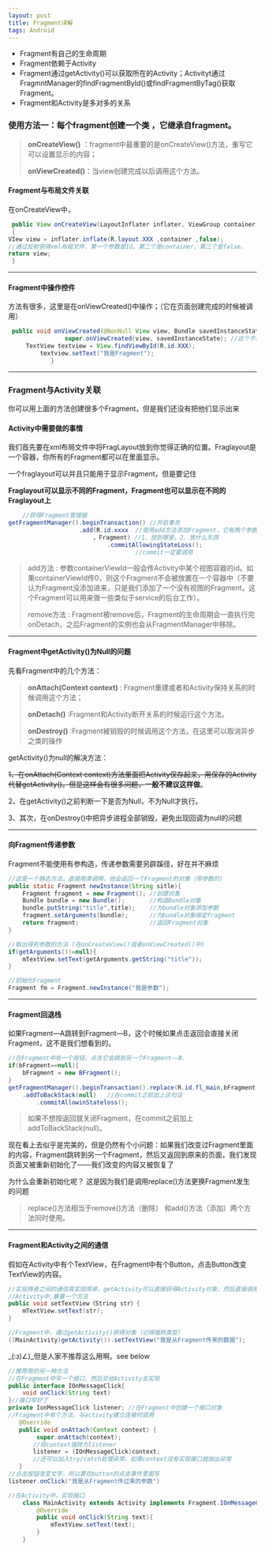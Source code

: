 ```yaml
---
layout: post
title: Fragment详解
tags: Android   
---
```


- Fragment有自己的生命周期
- Fragment依赖于Activity
- Fragment通过getActivity()可以获取所在的Activity；Activityt通过FragmntManager的findFragmentById()或findFragmentByTag()获取Fragment。
- Fragment和Activity是多对多的关系

### 使用方法一：每个fragment创建一个类 ，它继承自fragment。

> **onCreateView()** ：fragment中最重要的是onCreateView()方法，重写它可以设置显示的内容；
>
> **onViewCreated()**：当view创建完成以后调用这个方法。

#### Fragment与布局文件关联

在onCreateView中，

~~~java
 public View onCreateView(LayoutInflater inflater, ViewGroup container,Bundle savedInstanceState)
 {
VIew view = inflater.inflate(R.layout.XXX ,container ,false);
//通过反射获得xml布局文件，第一个参数是Id，第二个是container、第三个是false。
return view;
 }
~~~

---

#### Fragment中操作控件

方法有很多，这里是在onViewCreated()中操作；（它在页面创建完成的时候被调用）

~~~java
 public void onViewCreated(@NonNull View view, Bundle savedInstanceState) {
                super.onViewCreated(view, savedInstanceState); //这个不动它
     TextView textview = View.findViewById(R.id.XXX);
         textview.setText("我是Fragment");
            }
~~~

---

### Fragment与Activity关联

你可以用上面的方法创建很多个Fragment，但是我们还没有把他们显示出来

#### Activity中需要做的事情

我们首先要在xml布局文件中将FragLayout放到你觉得正确的位置。Fraglayout是一个容器，你所有的Fragment都可以在里面显示。

一个fraglayout可以并且只能用于显示Fragment，但是要记住

**Fraglayout可以显示不同的Fragment，Fragment也可以显示在不同的Fraglayout上**



~~~java
	//获得Fragment管理器
getFragmentManager().beginTransaction()	//开启事务
					.add(R.id.xxxx	//使用add方法添加Fragment，它有两个参数
						，Fragment) //1、放到哪里。2、放什么东西
						  	.commitAllowingStateLoss();
									//commit一定要调用
~~~

>add方法 : 参数containerViewId一般会传Activity中某个视图容器的id。如果containerViewId传0，则这个Fragment不会被放置在一个容器中（不要认为Fragment没添加进来，只是我们添加了一个没有视图的Fragment，这个Fragment可以用来做一些类似于service的后台工作）。
>
>remove方法 : Fragment被remove后，Fragment的生命周期会一直执行完onDetach，之后Fragment的实例也会从FragmentManager中移除。

---

#### Fragment中getActivity()为Null的问题

先看Fragment中的几个方法：

>**onAttach(Context context)** : Fragment重建或者和Activity保持关系的时候调用这个方法；
>
>**onDetach()** :Fragment和Activity断开关系的时候运行这个方法。
>
>**onDestroy()** :Fragment被销毁的时候调用这个方法，在这里可以取消异步之类的操作

getActivity()为null的解决方法：

~~1、在onAttach(Context context)方法里面把Activity保存起来，用保存的Activity代替getActivity()。但是这样会有很多问题，~~**一般不建议这样做**。

2、在getActivity()之前判断一下是否为Null，不为Null才执行。

3、其次，在onDestroy()中把异步进程全部销毁，避免出现回调为null的问题

---

#### 向Fragment传递参数

Fragment不能使用有参构造，传递参数需要另辟蹊径，好在并不麻烦

~~~java
//这是一个静态方法，直接用类调用，他会返回一个Fragment的对象（带参数的）
public static Fragment newInstance(String sitle){
    Fragment fragment = new Fragment();	//创建对象
    Bundle bundle = new Bundle();		//构造Bundle对象
    bundle.putString("title",title);	//为bundle对象添加参数
    fragment.setArguments(bundle);		//为bundle对象绑定fragment
    return fragment; 					//返回Fragment对象
}

//取出得到参数的方法 (在onCreateView()或者onViewCreated()中)
if(getArguments()!=null){
    mTextView.setText(getArguments.getString("title"));
}

//初始化Fragment
Fragment fm = Fragment.newInstance("我是参数");
~~~

---

#### Fragment回退栈

如果Fragment—A跳转到Fragment—B，这个时候如果点击返回会直接关闭Fragment，这不是我们想看到的。

~~~java
//在Fragment中有一个按钮，点击它会跳到另一个Fragment——B.
if(bFragment==null){
    bFragment = new BFragment();
}
getFragmentManager().beginTransaction().replace(R.id.fl_main,bFragment)
    .addToBackStack(null)	//在commit之前加上这句话
    	.commitAllowinStateloss();
~~~

> 如果不想按返回就关闭Fragment，在commit之前加上addToBackStack(null)。

​	现在看上去似乎是完美的，但是仍然有个小问题：如果我们改变过Fragment里面的内容，Fragment跳转到另一个Fragment，然后又返回到原来的页面，我们发现页面又被重新初始化了——我们改变的内容又被恢复了

为什么会重新初始化呢？ 这是因为我们是调用replace()方法更换Fragment发生的问题

>replace()方法相当于remove()方法（删除） 和add()方法（添加）两个方法同时使用。

---

#### Fragment和Activity之间的通信

假如在Activity中有个TextView，在Fragment中有个Button，点击Button改变TextView的内容。

~~~java
//实现两者之间的通信其实很简单，getActivity可以直接获得Activity对象，然后直接调用就好
//Activity中,暴露一个方法
public void setTextView（String str）{
    mTextView.setText(str);
}

//Fragment中，通过getActivity()获得对象（记得强转类型）
((MainActivity)getActivity()).setTextView("我是从Fragment传来的数据");
~~~

_(:з)∠)_但是人家不推荐这么用啊。see below

~~~java
//推荐用的另一种方法
//在Fragment中写一个接口，然后交给Activity去实现
public interface IOnMessageClick{
    void onClick(String text)
}//接口写好了
private IonMessageClick listener; //在Fragment中创建一个接口对象
//Fragment中有个方法，与activity建立连接时调用
   @Override
   public void onAttach(Context context) {
        super.onAttach(context);
       //将context强转为listener
       listener = (IOnMessageClick)context;
       //还可以加入try/catch处理异常，如果context没有实现接口就抛出异常
   }
//点击按钮改变文字，所以要在button的点击事件里面写
listener.onClick("我是从Fragment传过来的参数")

//在Activity中，实现接口
    class MainActivity extends Activity implements Fragment.IOnMessageClick{
        @Override
        public void onClick(String text){
            mTextView.setText(text);
        }
    }

~~~
